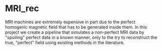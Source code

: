 # MRI_rec

MRI machines are extremely expensive in part due to the perfect homogenic magnetic field that has to be generated inside them. In this project we create a pipeline that simulates a non-perfect MRI data by "spoiling" perfect data in a known manner, only to the try to reconstruct the true, "perfect" field using existing methods in the literature.
